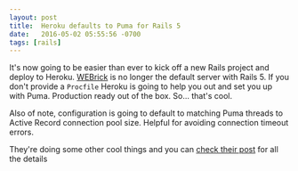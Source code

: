 ```yaml
---
layout: post
title:  Heroku defaults to Puma for Rails 5
date:   2016-05-02 05:55:56 -0700
tags: [rails]
---
```


It's now going to be easier than ever to kick off a new Rails project and deploy
to Heroku. [WEBrick][1] is no longer the default server with Rails 5. If you don't
provide a `Procfile` Heroku is going to help you out and set you up with Puma.
Production ready out of the box. So... that's cool.

Also of note, configuration is going to default to matching Puma threads to Active
Record connection pool size. Helpful for avoiding connection timeout errors.

They're doing some other cool things and you can [check their post][2] for all the
details

[1]: http://ruby-doc.org/stdlib-2.3.0/libdoc/webrick/rdoc/WEBrick.html
[2]: https://blog.heroku.com/archives/2016/5/2/container_ready_rails_5
